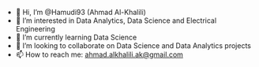- 👋 Hi, I’m @Hamudi93 (Ahmad Al-Khalili)
- 👀 I’m interested in Data Analytics, Data Science and Electrical Engineering
- 🌱 I’m currently learning Data Science
- 💞️ I’m looking to collaborate on Data Science and Data Analytics projects
- 📫 How to reach me: ahmad.alkhalili.ak@gmail.com

<!---
Hamudi93/Hamudi93 is a ✨ special ✨ repository because its `README.md` (this file) appears on your GitHub profile.
You can click the Preview link to take a look at your changes.
--->
